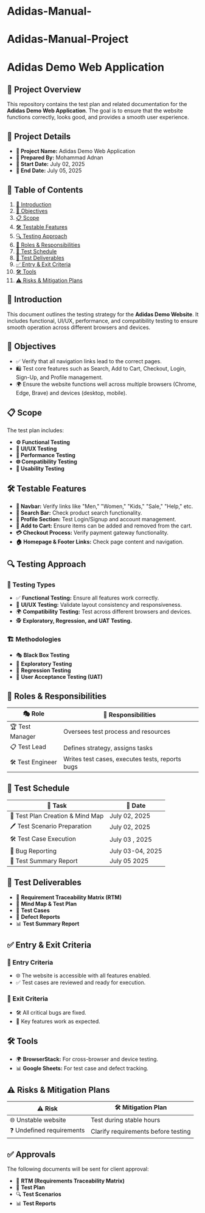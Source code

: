 # Adidas-Manual-

# Adidas-Manual-Project

#  Adidas Demo Web Application 

## 📌 Project Overview
This repository contains the test plan and related documentation for the **Adidas Demo Web Application**. The goal is to ensure that the website functions correctly, looks good, and provides a smooth user experience.

## 📂 Project Details
- **📝 Project Name:** Adidas Demo Web Application
- **👤 Prepared By:** Mohammad Adnan
- **📅 Start Date:** July 02, 2025
- **📅 End Date:**   July 05, 2025

## 📖 Table of Contents
1. [📌 Introduction](#introduction)
2. [🎯 Objectives](#objectives)
3. [📋 Scope](#scope)
4. [🛠️ Testable Features](#testable-features)
5. [🔍 Testing Approach](#testing-approach)
6. [👥 Roles & Responsibilities](#roles--responsibilities)
7. [📆 Test Schedule](#test-schedule)
8. [📑 Test Deliverables](#test-deliverables)
9. [✅ Entry & Exit Criteria](#entry--exit-criteria)
10. [🛠 Tools](#tools)
11. [⚠ Risks & Mitigation Plans](#risks--mitigation-plans)

## 📌 Introduction
This document outlines the testing strategy for the **Adidas Demo Website**. It includes functional, UI/UX, performance, and compatibility testing to ensure smooth operation across different browsers and devices.

## 🎯 Objectives
- ✅ Verify that all navigation links lead to the correct pages.
- 🛍️ Test core features such as Search, Add to Cart, Checkout, Login, Sign-Up, and Profile management.
- 🌍 Ensure the website functions well across multiple browsers (Chrome, Edge, Brave) and devices (desktop, mobile).

## 📋 Scope
The test plan includes:
- **⚙ Functional Testing**
- **🎨 UI/UX Testing**
- **🚀 Performance Testing**
- **🌐 Compatibility Testing**
- **🤖 Usability Testing**

## 🛠️ Testable Features
- **🔗 Navbar:** Verify links like "Men," "Women," "Kids," "Sale," "Help," etc.
- **🔎 Search Bar:** Check product search functionality.
- **👤 Profile Section:** Test Login/Signup and account management.
- **🛒 Add to Cart:** Ensure items can be added and removed from the cart.
- **💳 Checkout Process:** Verify payment gateway functionality.
- **🏠 Homepage & Footer Links:** Check page content and navigation.

## 🔍 Testing Approach
### 🧪 Testing Types
- ✅ **Functional Testing:** Ensure all features work correctly.
- 🎨 **UI/UX Testing:** Validate layout consistency and responsiveness.
- 🌍 **Compatibility Testing:** Test across different browsers and devices.
- 🕵️ **Exploratory, Regression, and UAT Testing.**

### 🏗️ Methodologies
- 🎭 **Black Box Testing**
- 🧩 **Exploratory Testing**
- 🔁 **Regression Testing**
- 📌 **User Acceptance Testing (UAT)**

## 👥 Roles & Responsibilities
| 🎭 Role          | 🎯 Responsibilities |
|--------------|----------------|
| 🏆 Test Manager | Oversees test process and resources |
| 📋 Test Lead    | Defines strategy, assigns tasks |
| 🛠 Test Engineer | Writes test cases, executes tests, reports bugs |

## 📆 Test Schedule
| 📌 Task | 📅 Date |
|------|------|
| 📝 Test Plan Creation & Mind Map | July 02, 2025 |
| 🖊️ Test Scenario Preparation | July 02, 2025 |
| 🛠️ Test Case Execution | July 03 , 2025 |
| 🐞 Bug Reporting | July 03-04, 2025 |
| 📑 Test Summary Report | July 05 2025 |

## 📑 Test Deliverables
- 📄 **Requirement Traceability Matrix (RTM)**
- 🧠 **Mind Map & Test Plan**
- 📝 **Test Cases**
- 🐞 **Defect Reports**
- 📊 **Test Summary Report**

## ✅ Entry & Exit Criteria
### 🚀 Entry Criteria
- 🌐 The website is accessible with all features enabled.
- ✅ Test cases are reviewed and ready for execution.

### 🏁 Exit Criteria
- 🛠️ All critical bugs are fixed.
- 🎯 Key features work as expected.

## 🛠 Tools
- 🌍 **BrowserStack:** For cross-browser and device testing.
- 📊 **Google Sheets:** For test case and defect tracking.


## ⚠ Risks & Mitigation Plans
| ⚠ Risk | 🛠 Mitigation Plan |
|------|----------------|
| 🌐 Unstable website | Test during stable hours |
| ❓ Undefined requirements | Clarify requirements before testing |

## ✅ Approvals
The following documents will be sent for client approval:
- 📄 **RTM (Requirements Traceability Matrix)**
- 📝 **Test Plan**
- 🔍 **Test Scenarios**
- 📊 **Test Reports**
